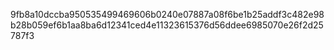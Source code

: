 9fb8a10dccba950535499469606b0240e07887a08f6be1b25addf3c482e98b28b059ef6b1aa8ba6d12341ced4e11323615376d56ddee6985070e26f2d25787f3
